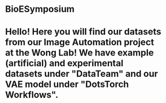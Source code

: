 # BioESymposium

# Hello! Here you will find our datasets from our Image Automation project at the Wong Lab! We have example (artificial) and experimental datasets under "DataTeam" and our VAE model under "DotsTorch Workflows".
